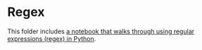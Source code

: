 # Regex

This folder includes [a notebook that walks through using regular expressions (regex) in Python](https://github.com/paulbradshaw/pythonin12parts/blob/main/part12/14regexSpeeches.ipynb).
